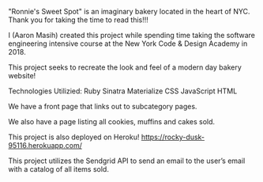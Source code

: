 "Ronnie's Sweet Spot" is an imaginary bakery located in the heart of NYC. Thank you for taking the time to read this!!!

I (Aaron Masih) created this project while spending time taking the software engineering intensive course at the New York Code & Design Academy in 2018. 

This project seeks to recreate the look and feel of a modern day bakery website!



Technologies Utilizied:
Ruby
Sinatra
Materialize CSS
JavaScript
HTML



We have a front page that links out to subcategory pages.

We also have a page listing all cookies, muffins and cakes sold.

This project is also deployed on Heroku! https://rocky-dusk-95116.herokuapp.com/

This project utilizes the Sendgrid API to send an email to the user’s email with a catalog of all items sold.

